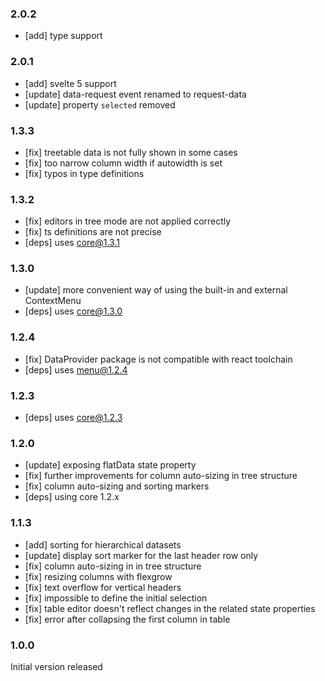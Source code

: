 ### 2.0.2

-   [add] type support

### 2.0.1

-   [add] svelte 5 support
-   [update] data-request event renamed to request-data
-   [update] property `selected` removed

### 1.3.3

-   [fix] treetable data is not fully shown in some cases
-   [fix] too narrow column width if autowidth is set
-   [fix] typos in type definitions

### 1.3.2

-   [fix] editors in tree mode are not applied correctly
-   [fix] ts definitions are not precise
-   [deps] uses core@1.3.1

### 1.3.0

-   [update] more convenient way of using the built-in and external ContextMenu
-   [deps] uses core@1.3.0

### 1.2.4

-   [fix] DataProvider package is not compatible with react toolchain
-   [deps] uses menu@1.2.4

### 1.2.3

-   [deps] uses core@1.2.3

### 1.2.0

-   [update] exposing flatData state property
-   [fix] further improvements for column auto-sizing in tree structure
-   [fix] column auto-sizing and sorting markers
-   [deps] using core 1.2.x

### 1.1.3

-   [add] sorting for hierarchical datasets
-   [update] display sort marker for the last header row only
-   [fix] column auto-sizing in in tree structure
-   [fix] resizing columns with flexgrow
-   [fix] text overflow for vertical headers
-   [fix] impossible to define the initial selection
-   [fix] table editor doesn't reflect changes in the related state properties
-   [fix] error after collapsing the first column in table

### 1.0.0

Initial version released
